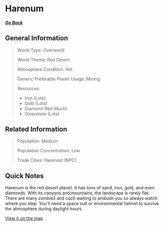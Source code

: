 # Harenum

##### [Go Back](/wiki/space#planets)

## General Information

> World Type: Overworld
>
> World Theme: Red Desert
>
> Atmosphere Condition: Hot <During Daylight Hours>
>
> Generic Preferable Planet Usage: Mining
>
> Resources:
> - Iron (Lots)
> - Gold (Lots)
> - Diamond (Not Much)
> - Glowstone (Lots)

## Related Information

> Population: Medium
>
> Population Concentration: Low
>
> Trade Cities: Harenost (NPC)

## Quick Notes

Harenum is the red desert planet. It has tons of sand, iron, gold, and even diamonds. With its canyons and mountains, the landscape is rarely flat. There are many zombies and cacti waiting to ambush you so always watch where you step. You'll need a space suit or environmental helmet to survive the atmosphere during daylight hours.

[View it on the map](https://dynmap.starlegacy.net/?worldname=CerusBeta)
